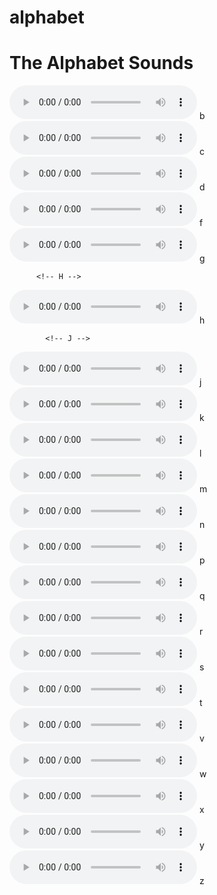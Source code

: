 # alphabet
<!DOCTYPE html>
<html lang="en">
<head>
    <meta charset="UTF-8">
    <meta http-equiv="X-UA-Compatible" content="IE=edge">
    <meta name="viewport" content="width=device-width, initial-scale=1.0">
    <title>The Alphabets</title>
    <link rel="stylesheet" href="letters.css">
    <link rel="preconnect" href="https://fonts.googleapis.com">
<link rel="preconnect" href="https://fonts.gstatic.com" crossorigin>
<link href="https://fonts.googleapis.com/css2?family=Amatic+SC&family=Paytone+One&display=swap" rel="stylesheet">
</head>
<body>
<div class="thealphabets">
  <h1>The Alphabet Sounds</h1>
  <!-- B -->
<div class="B">
  <div id="bH">
    <audio controls id="baH">
      <source src="The Letters Sounds/B.mp4" type="audio/mpeg">
  </audio>
      b
    </div>
  <!-- C -->
  <div class="C">
    <div id="cH">
      <audio controls id="caH">
        <source src="The Letters Sounds/C.mp4" type="audio/mpeg">
    </audio>
        c
      </div>  
        <!-- D -->
  <div class="D">
    <div id="dH">
      <audio controls id="daH">
        <source src="The Letters Sounds/D.mp4" type="audio/mpeg">
    </audio>
        d
      </div>
        <!-- F -->
  <div class="F">
    <div id="fH">
      <audio controls id="faH">
        <source src="The Letters Sounds/F.mp4" type="audio/mpeg">
    </audio>
        f
      </div>
  </div>
        <!-- G -->
  <div class="G">
    <div id="gH">
      <audio controls id="gaH">
        <source src="The Letters Sounds/G.mp4" type="audio/mpeg">
    </audio>
        g
      </div>
  </div>

          <!-- H -->
  <div class="H">
    <div id="hH">
      <audio controls id="haH">
        <source src="The Letters Sounds/H.mp4" type="audio/mpeg">
    </audio>
        h
      </div>
  </div>

            <!-- J -->
  <div class="J">
    <div id="jH">
      <audio controls id="jaH">
        <source src="The Letters Sounds/J.mp4" type="audio/mpeg">
    </audio>
        j
      </div>
  </div>
            <!-- K -->
  <div class="K">
    <div id="kH">
      <audio controls id="kaH">
        <source src="The Letters Sounds/C.mp4" type="audio/mpeg">
    </audio>
        k
      </div>
            <!-- L -->
  <div class="L">
    <div id="lH">
      <audio controls id="laH">
        <source src="The Letters Sounds/L.mp4" type="audio/mpeg">
    </audio>
        l
      </div>
            <!-- M -->
  <div class="M">
    <div id="mH">
      <audio controls id="maH">
        <source src="The Letters Sounds/M.mp4" type="audio/mpeg">
    </audio>
        m
      </div>
            <!-- N -->
  <div class="n">
    <div id="nH">
      <audio controls id="maH">
        <source src="The Letters Sounds/N.mp4" type="audio/mpeg">
    </audio>
        n
      </div>
            <!-- P -->
  <div class="P">
    <div id="pH">
      <audio controls id="paH">
        <source src="The Letters Sounds/P.mp4" type="audio/mpeg">
    </audio>
        p
      </div>
            <!-- Q -->
  <div class="Q">
    <div id="qH">
      <audio controls id="qaH">
        <source src="The Letters Sounds/Q.mp4" type="audio/mpeg">
    </audio>
        q
      </div>
            <!-- R -->
  <div class="R">
    <div id="rH">
      <audio controls id="raH">
        <source src="The Letters Sounds/R.mp4" type="audio/mpeg">
    </audio>
        r
      </div>
            <!-- S -->
  <div class="S">
    <div id="sH">
      <audio controls id="saH">
        <source src="The Letters Sounds/S.mp4" type="audio/mpeg">
    </audio>
        s
      </div>
            <!-- T -->
  <div class="T">
    <div id="tH">
      <audio controls id="taH">
        <source src="The Letters Sounds/T.mp4" type="audio/mpeg">
    </audio>
        t
      </div>
            <!-- V -->
  <div class="V">
    <div id="vH">
      <audio controls id="vaH">
        <source src="The Letters Sounds/V.mp4" type="audio/mpeg">
    </audio>
        v
      </div>
            <!-- W -->
  <div class="W">
    <div id="wH">
      <audio controls id="waH">
        <source src="The Letters Sounds/W.mp4" type="audio/mpeg">
    </audio>
        w
      </div>
            <!-- X -->
  <div class="X">
    <div id="xH">
      <audio controls id="xaH">
        <source src="The Letters Sounds/X.mp4" type="audio/mpeg">
    </audio>
        x
      </div>
            <!-- Y -->
  <div class="Y">
    <div id="yH">
      <audio controls id="yaH">
        <source src="The Letters Sounds/Y.mp4" type="audio/mpeg">
    </audio>
        y
      </div>
            <!-- Z -->
  <div class="Z">
    <div id="zH">
      <audio controls id="zaH">
        <source src="The Letters Sounds/Z.mp4" type="audio/mpeg">
    </audio>
        z
      </div>
  </div>
</body>
</html>
